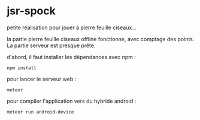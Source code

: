 # jsr-spock
petite réalisation pour jouer à pierre feuille ciseaux...

la partie pierre feuille ciseaux offline fonctionne, avec comptage des points. La partie serveur est presque prête.

d'abord, il faut installer les dépendances avec npm :
```
npm install
```

pour lancer le serveur web :
```
meteor
```

pour compiler l'application vers du hybride android :
```
meteor run android-device
```
